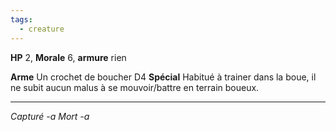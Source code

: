 ```yaml
---
tags:
  - creature
---
```

**HP** 2, **Morale** 6, **armure** rien

**Arme** Un crochet de boucher D4
**Spécial** Habitué à trainer dans la boue, il ne subit aucun malus à se mouvoir/battre en terrain boueux.

---
*Capturé -a*
*Mort -a*